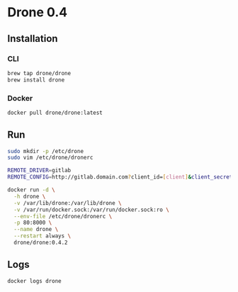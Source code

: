 # Drone 0.4

## Installation

### CLI

```sh
brew tap drone/drone
brew install drone
```

### Docker

```sh
docker pull drone/drone:latest
```

## Run

```sh
sudo mkdir -p /etc/drone
sudo vim /etc/drone/dronerc

REMOTE_DRIVER=gitlab
REMOTE_CONFIG=http://gitlab.domain.com?client_id=[client]&client_secret=[secret]
```

```sh
docker run -d \
  -h drone \
  -v /var/lib/drone:/var/lib/drone \
  -v /var/run/docker.sock:/var/run/docker.sock:ro \
  --env-file /etc/drone/dronerc \
  -p 80:8000 \
  --name drone \
  --restart always \
  drone/drone:0.4.2
```

## Logs

```sh
docker logs drone
```
